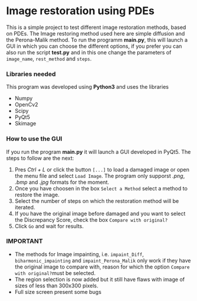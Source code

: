 # Image restoration using PDEs

This is a simple project to test different image restoration methods, based on PDEs. The Image restoring method used here are simple diffusion and the Perona-Malik method. To run the programm **main.py**, this will launch a GUI in which you can choose the different options, if you prefer you can also run the script **test.py** and in this one change the parameters of `image_name`, `rest_method` and `steps`. 

### Libraries needed

This program was developed using **Python3** and uses the libraries 
* Numpy
* OpenCv2
* Scipy
* PyQt5
* Skimage
### How to use the GUI

If you run the program **main.py** it will launch a GUI developed in PyQt5. The steps to follow are the next:
1. Pres *Ctrl + L* or click the button `[...]` to load a damaged image or open the menu file and select `Load Image`. The program only supporst *.png*, *.bmp* and *.jpg* formats for the moment. 
2. Once you have choosen in the box `Select a Method` select a method to restore the image. 
3. Select the number of steps on which the restoration method will be iterated. 
4. If you have the original image before damaged and you want to select the Discrepancy Score, check the box `Compare with original?`
5. Click `Go` and wait for results. 

### IMPORTANT
* The methods for Image impainting, i.e. `impaint_Diff`, `biharmonic_impainting` and `impaint_Perona_Malik`  only work if they have the original image to compare with, reason for which the option `Compare with original?`must be selected. 
* The region selection is now added but it still have flaws with image of sizes of less than 300x300 pixels. 
* Full size screen present some bugs


 




